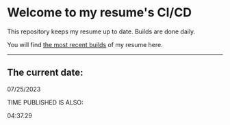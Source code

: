 # Welcome to my resume's CI/CD
This repository keeps my resume up to date. Builds are done daily.
  
You will find [the most recent builds](output/) of my resume here.
* * *
 
## The current date:  
 07/25/2023 
   
  
  
 TIME PUBLISHED IS ALSO: 
  
 04:37.29 
  
  
